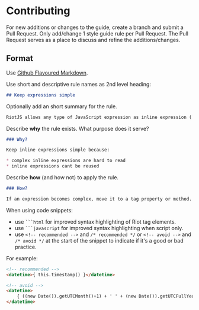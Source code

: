 # Contributing

For new additions or changes to the guide, create a branch and submit a Pull Request.
Only add/change 1 style guide rule per Pull Request.
The Pull Request serves as a place to discuss and refine the additions/changes.

## Format

Use [Github Flavoured Markdown](https://guides.github.com/features/mastering-markdown/#GitHub-flavored-markdown).

Use short and descriptive rule names as 2nd level heading:

```markdown
## Keep expressions simple
```
  
Optionally add an short summary for the rule.

```markdown
RiotJS allows any type of JavaScript expression as inline expression (`{ expression }`).
```

Describe **why** the rule exists. What purpose does it serve?

```markdown
### Why?

Keep inline expressions simple because:

* complex inline expressions are hard to read
* inline expressions cant be reused
```

Describe **how** (and how not) to apply the rule.

```markdown
### How?

If an expression becomes complex, move it to a tag property or method.
```

When using code snippets:
* use <code>```html</code> for improved syntax highlighting of Riot tag elements. 
* use <code>```javascript</code> for improved syntax highlighting when script only.
* use `<!-- recommended -->` and `/* recommended */` or `<!-- avoid -->` and `/* avoid */` at the start of the snippet to indicate if it's a good or bad practice.

For example:

```html
<!-- recommended -->
<datetime>{ this.timestamp() }</datetime>

<!-- avoid -->
<datetime>
    { ((new Date()).getUTCMonth()+1) + ' ' + (new Date()).getUTCFullYear() }
</datetime>
```
